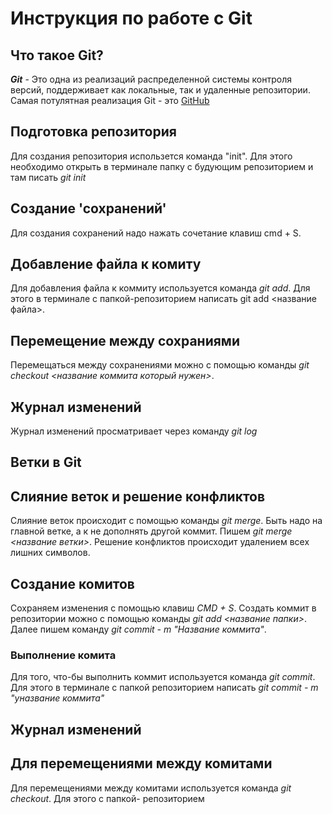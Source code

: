 # Инструкция по работе с Git

## Что такое Git?

**_Git_** - Это одна из реализаций распределенной системы контроля версий, поддерживает как локальные, так и удаленные репозитории.
Самая потулятная реализация Git - это [GitHub](https://github.com)

## Подготовка репозитория

Для создания репозитория использется команда "init". Для этого необходимо открыть в терминале папку с будующим репозиторием и там писать _git init_

## Создание 'сохранений'

Для создания сохранений надо нажать сочетание клавиш cmd + S.

## Добавление файла к комиту

Для добавления файла к коммиту используется команда _git add_. Для этого в терминале с папкой-репозиторием написать git add <название файла>.

## Перемещение между сохраниями

Перемещаться между сохранениями можно с помощью команды _git checkout <название коммита который нужен>_.

## Журнал изменений

Журнал изменений просматривает через команду _git log_

## Ветки в Git

## Слияние веток и решение конфликтов

Слияние веток происходит с помощью команды _git merge_. Быть надо на главной ветке, а к не дополнять другой коммит. Пишем _git merge <название ветки>_. Решение конфликтов происходит удалением всех лишних символов.

## Создание комитов

Сохраняем изменения с помощью клавиш _CMD + S_. Создать коммит в репозитории можно с помощью команды _git add <название папки>_. Далее пишем команду _git commit - m "Название коммита"_.

### Выполнение комита

Для того, что-бы выполнить коммит используется команда _git commit_. Для этого в терминале с папкой репозиторием написать _git commit - m "yназвание коммита"_

## Журнал изменений

## Для перемещениями между комитами

Для перемещениями между комитами используется команда _git checkout_. Для этого с папкой- репозиторием
